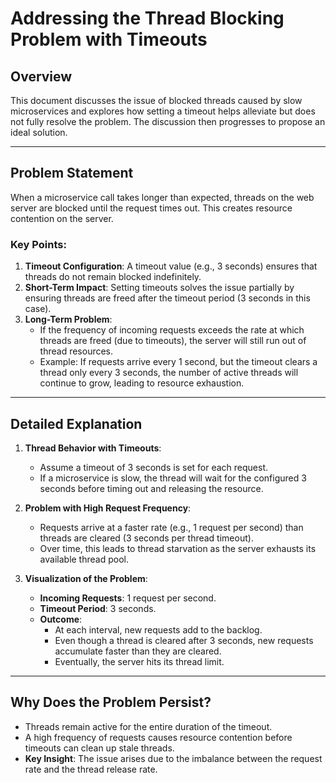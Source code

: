 # Addressing the Thread Blocking Problem with Timeouts

## Overview
This document discusses the issue of blocked threads caused by slow microservices and explores how setting a timeout helps alleviate but does not fully resolve the problem. The discussion then progresses to propose an ideal solution.

---

## Problem Statement
When a microservice call takes longer than expected, threads on the web server are blocked until the request times out. This creates resource contention on the server.

### Key Points:
1. **Timeout Configuration**: A timeout value (e.g., 3 seconds) ensures that threads do not remain blocked indefinitely. 
2. **Short-Term Impact**: Setting timeouts solves the issue partially by ensuring threads are freed after the timeout period (3 seconds in this case).
3. **Long-Term Problem**:
    - If the frequency of incoming requests exceeds the rate at which threads are freed (due to timeouts), the server will still run out of thread resources.
    - Example: If requests arrive every 1 second, but the timeout clears a thread only every 3 seconds, the number of active threads will continue to grow, leading to resource exhaustion.

---

## Detailed Explanation

1. **Thread Behavior with Timeouts**:
    - Assume a timeout of 3 seconds is set for each request.
    - If a microservice is slow, the thread will wait for the configured 3 seconds before timing out and releasing the resource.

2. **Problem with High Request Frequency**:
    - Requests arrive at a faster rate (e.g., 1 request per second) than threads are cleared (3 seconds per thread timeout).
    - Over time, this leads to thread starvation as the server exhausts its available thread pool.

3. **Visualization of the Problem**:
    - **Incoming Requests**: 1 request per second.
    - **Timeout Period**: 3 seconds.
    - **Outcome**:
        - At each interval, new requests add to the backlog.
        - Even though a thread is cleared after 3 seconds, new requests accumulate faster than they are cleared.
        - Eventually, the server hits its thread limit.

---

## Why Does the Problem Persist?
- Threads remain active for the entire duration of the timeout.
- A high frequency of requests causes resource contention before timeouts can clean up stale threads.
- **Key Insight**: The issue arises due to the imbalance between the request rate and the thread release rate.
